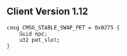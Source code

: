 ## Client Version 1.12

```rust,ignore
cmsg CMSG_STABLE_SWAP_PET = 0x0275 {
    Guid npc;    
    u32 pet_slot;    
}

```
